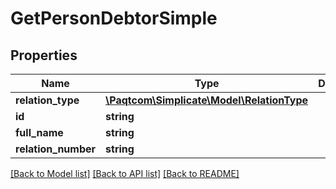 # GetPersonDebtorSimple

## Properties

 Name                | Type                                                      | Description | Notes      
---------------------|-----------------------------------------------------------|-------------|------------
 **relation_type**   | [**\Paqtcom\Simplicate\Model\RelationType**](RelationType.md) |             | [optional] 
 **id**              | **string**                                                |             | [optional] 
 **full_name**       | **string**                                                |             | [optional] 
 **relation_number** | **string**                                                |             | [optional] 

[[Back to Model list]](../README.md#documentation-for-models) [[Back to API list]](../README.md#documentation-for-api-endpoints) [[Back to README]](../README.md)


